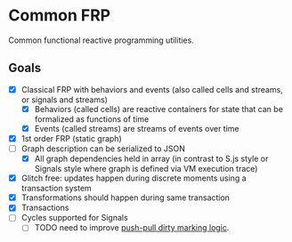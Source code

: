 # Common FRP

Common functional reactive programming utilities.

## Goals

- [x] Classical FRP with behaviors and events (also called cells and streams, or signals and streams)
    - [x] Behaviors (called cells) are reactive containers for state that can be formalized as functions of time
    - [x] Events (called streams) are streams of events over time
- [x] 1st order FRP (static graph)
- [ ] Graph description can be serialized to JSON
    - [x] All graph dependencies held in array (in contrast to S.js style or Signals style where graph is defined via VM execution trace)
- [x] Glitch free: updates happen during discrete moments using a transaction system
- [x] Transformations should happen during same transaction
- [x] Transactions
- [ ] Cycles supported for Signals
    - [ ] TODO need to improve [push-pull dirty marking logic](https://github.com/tc39/proposal-signals?tab=readme-ov-file#common-algorithms).